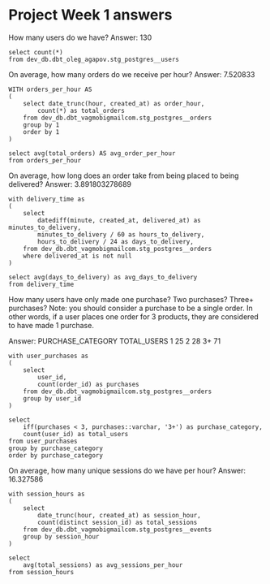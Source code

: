 # Project Week 1 answers

How many users do we have?
Answer: 130

```
select count(*)
from dev_db.dbt_oleg_agapov.stg_postgres__users
```

On average, how many orders do we receive per hour?
Answer: 7.520833

```
WITH orders_per_hour AS 
(
    select date_trunc(hour, created_at) as order_hour,
        count(*) as total_orders
    from dev_db.dbt_vagmobigmailcom.stg_postgres__orders
    group by 1
    order by 1
)

select avg(total_orders) AS avg_order_per_hour
from orders_per_hour
```

On average, how long does an order take from being placed to being delivered?
Answer: 3.891803278689

```
with delivery_time as 
(
    select 
        datediff(minute, created_at, delivered_at) as minutes_to_delivery,
        minutes_to_delivery / 60 as hours_to_delivery,
        hours_to_delivery / 24 as days_to_delivery,
    from dev_db.dbt_vagmobigmailcom.stg_postgres__orders
    where delivered_at is not null
)

select avg(days_to_delivery) as avg_days_to_delivery
from delivery_time
```

How many users have only made one purchase? Two purchases? Three+ purchases?
Note: you should consider a purchase to be a single order. In other words, if a user places one order for 3 products, they are considered to have made 1 purchase.

Answer: 
PURCHASE_CATEGORY	TOTAL_USERS
        1	            25
        2	            28
        3+	            71

```
with user_purchases as 
(
    select 
        user_id,
        count(order_id) as purchases
    from dev_db.dbt_vagmobigmailcom.stg_postgres__orders
    group by user_id
)

select 
    iff(purchases < 3, purchases::varchar, '3+') as purchase_category,
    count(user_id) as total_users
from user_purchases
group by purchase_category
order by purchase_category
```

On average, how many unique sessions do we have per hour?
Answer: 16.327586

```
with session_hours as 
(
    select 
        date_trunc(hour, created_at) as session_hour,
        count(distinct session_id) as total_sessions
    from dev_db.dbt_vagmobigmailcom.stg_postgres__events
    group by session_hour
)

select 
    avg(total_sessions) as avg_sessions_per_hour
from session_hours
```